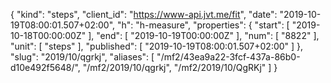 {
  "kind": "steps",
  "client_id": "https://www-api.jvt.me/fit",
  "date": "2019-10-19T08:00:01.507+02:00",
  "h": "h-measure",
  "properties": {
    "start": [
      "2019-10-18T00:00:00Z"
    ],
    "end": [
      "2019-10-19T00:00:00Z"
    ],
    "num": [
      "8822"
    ],
    "unit": [
      "steps"
    ],
    "published": [
      "2019-10-19T08:00:01.507+02:00"
    ]
  },
  "slug": "2019/10/qgrkj",
  "aliases": [
    "/mf2/43ea9a22-3fcf-437a-86b0-d10e492f5648/",
    "/mf2/2019/10/qgrkj",
    "/mf2/2019/10/QgRKj"
  ]
}
